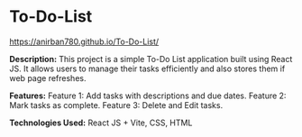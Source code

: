 # To-Do-List
https://anirban780.github.io/To-Do-List/

**Description:**
This project is a simple To-Do List application built using React JS. It allows users to manage their tasks efficiently 
and also stores them if web page refreshes.

**Features:**
Feature 1: Add tasks with descriptions and due dates.
Feature 2: Mark tasks as complete.
Feature 3: Delete and Edit tasks.

**Technologies Used:**
React JS + Vite, CSS, HTML
